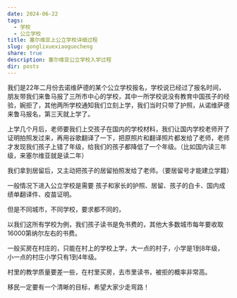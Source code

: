 ```yaml
---
date: 2024-06-22
tags:
  - 学校
  - 公立学校
title: 塞尔维亚上公立学校详细过程
slug: gonglixuexiaoguocheng
share: true
description: 塞尔维亚公立学校入学过程
dir: posts
---
```


我们是22年二月份去诺维萨德的某个公立学校报名，学校说已经过了报名时间，朋友带我们来鲁马报了三所市中心的学校，其中一所学校说没有教育中国孩子的经验，婉拒了，其他两所学校通知我们立刻上学，我们当时只带了护照，从诺维萨德来鲁马报名，第三天就上学了。

上学几个月后，老师要我们上交孩子在国内的学校材料，我们让国内学校老师开了证明拍照发过来，再用谷歌翻译了一下，把原照片和翻译照片都发给了老师，老师才发现我们孩子上错了年级，给我们的孩子都降低了一个年级。（比如国内读三年级，来塞尔维亚就是读二年）

我们拿到居留后，又主动把孩子的居留拍照发给了老师。（要居留号才能建立学籍）

一般情况下进入公立学校是需要 孩子和家长的护照、居留、孩子的白卡、国内成绩单翻译件、疫苗证明。

但是不同城市，不同学校，要求都不同的，

以我们这所有学校为例，我们孩子读书是免书费的，其他大多数城市每年要收取16000第纳尔左右的书费。

一般买房在村庄的，只能在村上的学校上学，大一点的村子，小学是1到8年级，小一点的村庄小学只有1到4年级。

村里的教学质量要差一些，在村里买房，去市里读书，被拒的概率非常高。

移民一定要有一个清晰的目标，希望大家少走弯路！



